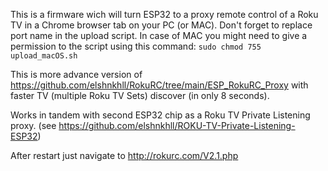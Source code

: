 This is a firmware wich will turn ESP32 to a proxy remote control of a Roku TV in a Chrome browser tab on your PC (or MAC). Don't forget to replace port name in the upload script. In case of MAC you might need to give a permission to the script using this command: `sudo chmod 755 upload_macOS.sh`


This is more advance version of https://github.com/elshnkhll/RokuRC/tree/main/ESP_RokuRC_Proxy with faster TV (multiple Roku TV Sets) discover (in only 8 seconds). 

Works in tandem with second ESP32 chip as a Roku TV Private Listening proxy. (see https://github.com/elshnkhll/ROKU-TV-Private-Listening-ESP32)

After restart just navigate to http://rokurc.com/V2.1.php
